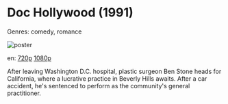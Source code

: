 # Doc Hollywood (1991)

Genres: comedy, romance

![poster](http://image.tmdb.org/t/p/w500/zha7PCdeJj309E3SLjcLEIW47gN.jpg)

en:
  [720p](magnet:?xt=urn:btih:E36EB6D2A5B853AE45D76A9A6527EFCF7571B091&tr=udp://glotorrents.pw:6969/announce&tr=udp://tracker.opentrackr.org:1337/announce&tr=udp://torrent.gresille.org:80/announce&tr=udp://tracker.openbittorrent.com:80&tr=udp://tracker.coppersurfer.tk:6969&tr=udp://tracker.leechers-paradise.org:6969&tr=udp://p4p.arenabg.ch:1337&tr=udp://tracker.internetwarriors.net:1337)
  [1080p](magnet:?xt=urn:btih:FAF94F0B29C2851F0457E92F96F6D96B8CF12AAC&tr=udp://glotorrents.pw:6969/announce&tr=udp://tracker.opentrackr.org:1337/announce&tr=udp://torrent.gresille.org:80/announce&tr=udp://tracker.openbittorrent.com:80&tr=udp://tracker.coppersurfer.tk:6969&tr=udp://tracker.leechers-paradise.org:6969&tr=udp://p4p.arenabg.ch:1337&tr=udp://tracker.internetwarriors.net:1337)
  


After leaving Washington D.C. hospital, plastic surgeon Ben Stone heads for California, where a lucrative practice in Beverly Hills awaits. After a car accident, he's sentenced to perform as the community's general practitioner.